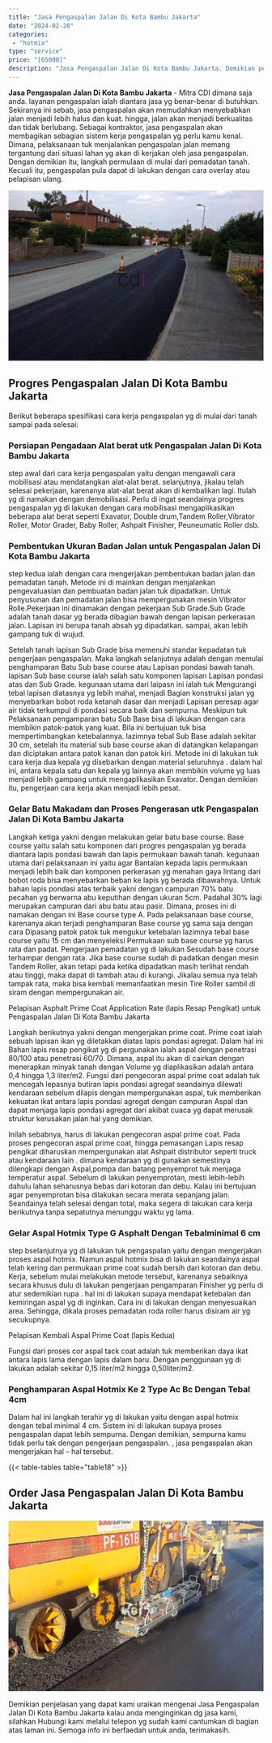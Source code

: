 ```yaml
---
title: "Jasa Pengaspalan Jalan Di Kota Bambu Jakarta"
date: "2024-02-28"
categories:
 - "hotmix"
type: "service"
price: "[65000]"
description: "Jasa Pengaspalan Jalan Di Kota Bambu Jakarta. Demikian penjelasan yang dapat kami uraikan mengenai Jasa Pengaspalan Jalan Di Kota Bambu Jakarta kalau anda me..."
---
```


**Jasa Pengaspalan Jalan Di Kota Bambu Jakarta** - Mitra CDI dimana saja anda. layanan pengaspalan ialah diantara jasa yg benar-benar di butuhkan. Sekiranya ini sebab, jasa pengaspalan akan memudahkan menyebabkan jalan menjadi lebih halus dan kuat. hingga, jalan akan menjadi berkualitas dan tidak berlubang. Sebagai kontraktor, jasa pengaspalan akan membagikan sebagian sistem kerja pengaspalan yg perlu kamu kenal. Dimana, pelaksanaan tuk menjalankan pengaspalan jalan memang tergantung dari situasi lahan yg akan di kerjakan oleh jasa pengaspalan. Dengan demikian itu, langkah permulaan di mulai dari pemadatan tanah. Kecuali itu, pengaspalan pula dapat di lakukan dengan cara overlay atau pelapisan ulang.

![Jasa Pengaspalan Jalan Di Kota Bambu Jakarta](/images/hotmix/jasa-hotmix-aspal-31.jpg)

## Progres Pengaspalan Jalan Di Kota Bambu Jakarta

Berikut beberapa spesifikasi cara kerja pengaspalan yg di mulai dari tanah sampai pada selesai:

### Persiapan Pengadaan Alat berat utk Pengaspalan Jalan Di Kota Bambu Jakarta

step awal dari cara kerja pengaspalan yaitu dengan mengawali cara mobilisasi atau mendatangkan alat-alat berat. selanjutnya, jikalau telah selesai pekerjaan, karenanya alat-alat berat akan di kembalikan lagi. Itulah yg di namakan dengan demobilisasi. Perlu di ingat seandainya progres pengaspalan yg di lakukan dengan cara mobilisasi mengaplikasikan beberapa alat berat seperti Exavator, Double drum,Tandem Roller,Vibrator Roller, Motor Grader, Baby Roller, Ashpalt Finisher, Peuneumatic Roller dsb.

### Pembentukan Ukuran Badan Jalan untuk Pengaspalan Jalan Di Kota Bambu Jakarta

step kedua ialah dengan cara mengerjakan pembentukan badan jalan dan pemadatan tanah. Metode ini di mainkan dengan menjalankan pengevaluasian dan pembuatan badan jalan tuk dipadatkan. Untuk penyusunan dan pemadatan jalan bisa mempergunakan mesin Vibrator Rolle.Pekerjaan ini dinamakan dengan pekerjaan Sub Grade.Sub Grade adalah tanah dasar yg berada dibagian bawah dengan lapisan perkerasan jalan. Lapisan ini berupa tanah absah yg dipadatkan. sampai, akan lebih gampang tuk di wujud.

Setelah tanah lapisan Sub Grade bisa memenuhi standar kepadatan tuk pengerjaan pengaspalan. Maka langkah selanjutnya adalah dengan memulai penghamparan Batu Sub base course atau Lapisan pondasi bawah tanah. lapisan Sub base course ialah salah satu komponen lapisan Lapisan pondasi atas dan Sub Grade. kegunaan utama dari laipasn ini ialah tuk Mengurangi tebal lapisan diatasnya yg lebih mahal, menjadi Bagian konstruksi jalan yg menyebarkan bobot roda ketanah dasar dan menjadi Lapisan peresap agar air tidak terkumpul di pondasi secara baik dan sempurna. Meskipun tuk Pelaksanaan pengamparan batu Sub Base bisa di lakukan dengan cara membikin patok-patok yang kuat. Bila ini bertujuan tuk bisa mempertimbangkan ketebalannya. lazimnya tebal Sub Base adalah sekitar 30 cm, setelah itu material sub base course akan di datangkan kelapangan dan diciptakan antara patok kanan dan patok kiri. Metode ini di lakukan tuk cara kerja dua kepala yg disebarkan dengan material seluruhnya . dalam hal ini, antara kepala satu dan kepala yg lainnya akan membikin volume yg luas menjadi lebih gampang untuk mengaplikasikan Exavator. Dengan demikian itu, pengerjaan cara kerja akan menjadi lebih pesat.

### Gelar Batu Makadam dan Proses Pengerasan utk Pengaspalan Jalan Di Kota Bambu Jakarta

Langkah ketiga yakni dengan melakukan gelar batu base course. Base course yaitu salah satu komponen dari progres pengaspalan yg berada diantara lapis pondasi bawah dan lapis permukaan bawah tanah. kegunaan utama dari pelaksanaan ini yaitu agar Bantalan kepada lapis permukaan menjadi lebih baik dan komponen perkerasan yg menahan gaya lintang dari bobot roda bisa menyebarkan beban ke lapis yg berada dibawahnya. Untuk bahan lapis pondasi atas terbaik yakni dengan campuran 70% batu pecahan yg berwarna abu keputihan dengan ukuran 5cm. Padahal 30% lagi merupakan campuran dari abu batu atau pasir. Dimana, proses ini di namakan dengan ini Base course type A. Pada pelaksanaan base course, karenanya akan terjadi penghamparan Base course yg sama saja dengan cara Dipasang patok patok tuk mengukur ketebalan lazimnya tebal base course yaitu 15 cm dan menyeleksi Permukaan sub base course yg harus rata dan padat. Pengerjaan pemadatan yg di lakukan Sesudah base course terhampar dengan rata. Jika base course sudah di padatkan dengan mesin Tandem Roller, akan tetapi pada ketika dipadatkan masih terlihat rendah atau tinggi, maka dapat di tambah atau di kurangi. Jikalau semua nya telah tampak rata, maka bisa kembali memanfaatkan mesin Tire Roller sambil di siram dengan mempergunakan air.

Pelapisan Asphalt Prime Coat Application Rate (lapis Resap Pengikat) untuk Pengaspalan Jalan Di Kota Bambu Jakarta

Langkah berikutnya yakni dengan mengerjakan prime coat. Prime coat ialah sebuah lapisan ikan yg diletakkan diatas lapis pondasi agregat. Dalam hal ini Bahan lapis resap pengikat yg di pergunakan ialah aspal dengan penetrasi 80/100 atau penetrasi 60/70. Dimana, aspal itu akan di cairkan dengan menerapkan minyak tanah dengan Volume yg diaplikasikan adalah antara 0,4 hingga 1,3 liter/m2. Fungsi dari pengecoran aspal prime coat adalah tuk mencegah lepasnya butiran lapis pondasi agregat seandainya dilewati kendaraan sebelum dilapis dengan mempergunakan aspal, tuk memberikan kekuatan ikat antara lapis pondasi agregat dengan campuran Aspal dan dapat menjaga lapis pondasi agregat dari akibat cuaca yg dapat merusak struktur kerusakan jalan hal yang demikian.

Inilah sebabnya, harus di lakukan pengecoran aspal prime coat. Pada proses pengecoran aspal prime coat, hingga pemasangan Lapis resap pengikat diharuskan mempergunakan alat Ashpalt distributor seperti truck atau kendaraan lain . dimana kendaraan yg di gunakan semestinya dilengkapi dengan Aspal,pompa dan batang penyemprot tuk menjaga temperatur aspal. Sebelum di lakukan penyemprotan, mesti lebih-lebih dahulu lahan seharusnya bebas dari kotoran dan debu. Kalau ini bertujuan agar penyemprotan bisa dilakukan secara merata sepanjang jalan. Seandainya telah selesai dengan total, maka segera di lakukan cara kerja berikutnya tanpa sepatutnya menunggu waktu yg lama.

### Gelar Aspal Hotmix Type G Asphalt Dengan Tebalminimal 6 cm

step bselanjutnya yg di lakukan tuk pengaspalan yaitu dengan mengerjakan proses aspal hotmix. Namun aspal hotmix bisa di lakukan seandainya aspal telah kering dan permukaan prime coat sudah bersih dari kotoran dan debu. Kerja, sebelum mulai melakukan metode tersebut, karenanya sebaiknya secara khusus dulu di lakukan pengerjaan pengamparan Finisher yg perlu di atur sedemikian rupa . hal ini di lakukan supaya mendapat ketebalan dan kemiringan aspal yg di inginkan. Cara ini di lakukan dengan menyesuaikan area. Sehingga, dikala proses pemadatan roda roller harus disiram air yg secukupnya.

Pelapisan Kembali Aspal Prime Coat (lapis Kedua)

Fungsi dari proses cor aspal tack coat adalah tuk memberikan daya ikat antara lapis lama dengan lapis dalam baru. Dengan penggunaan yg di lakukan adalah sekitar 0,15 liter/m2 hingga 0,50liter/m2.

### Penghamparan Aspal Hotmix Ke 2 Type Ac Bc Dengan Tebal 4cm

Dalam hal ini langkah terahir yg di lakukan yaitu dengan aspal hotmix dengan tebal minimal 4 cm. Sistem ini di lakukan supaya proses pengaspalan dapat lebih sempurna. Dengan demikian, sempurna kamu tidak perlu tak dengan pengerjaan pengaspalan. , jasa pengaspalan akan mengerjakan hal – hal tersebut.

{{< table-tables table="table18" >}}

## Order Jasa Pengaspalan Jalan Di Kota Bambu Jakarta

![Jasa Pengaspalan Jalan Di Kota Bambu Jakarta](/images/hotmix/jasa-hotmix-aspal-27.jpg)

Demikian penjelasan yang dapat kami uraikan mengenai Jasa Pengaspalan Jalan Di Kota Bambu Jakarta kalau anda menginginkan dg jasa kami, silahkan Hubungi kami melalui telepon yg sudah kami cantumkan di bagian atas laman ini. Semoga info ini berfaedah untuk anda, terimakasih.
